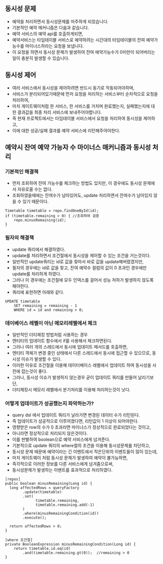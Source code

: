## 동시성 문제
* 예약을 처리하면서 동시성문제를 마주하게 되었습니다.
* 기본적인 예약 메커니즘은 다음과 같습니다.
* 예약 서비스의 예약 api를 호출하게되면,
* 예약서비스는 타임테이블 서비스로 예약하려는 시간대의 타임테이블의 잔여 예약가능수를 마이너스하라는 요청을 보냅니다.
* 이 요청을 하면서 동시성 문제가 발생하여 잔여 에약가능수가 0미만이 되어버리는 일이 충분히 발생할 수 있습니다.

## 동시성 제어
* 여러 서비스에서 동시성을 제어하려면 반드시 동기로 작동되어야하며,
* 서비스가 분리되어있기때문에 먼저 요청을 처리하는 서비스부터 순차적으로 요청을 처리하여,
* 마치 게이트웨이처럼 한 서비스, 한 서비스를 거치며 완료했는지, 실패했는지에 대한 결과값을 최종 처리 서비스에 보내주어야합니다.
* 즉 현재 프로젝트에서는 타임테이블 서비스에서 요청을 처리하여 동시성을 제어하고,
* 이에 대한 성공/실패 결과를 예약 서비스에 리턴해주어야한다.

## 예약시 잔여 예약 가능자 수 마이너스 매커니즘과 동시성 처리
### 기본적인 해결책
* 먼저 조회하여 잔여 가능수를 체크하는 방법도 있지만, 이 경우에도 동시성 문제에서 자유로울 수는 없다.
* 조회하였을때에는 잔여수가 남아있어도, update 처리하면서 잔여수가 남아있지 않을 수 있기 때문이다.
```
Timetable timetable = repo.findOneById(id);
if (timetable.remaining > 0) { //조회하여 검증
    repo.minusRemaining(id);  
} 
```
### 필자의 해결책
* update 쿼리에서 해결하였다. 
* update를 처리하면서 조건절에서 동시성을 제어할 수 있는 조건을 거는것이다.
* 일반적인 update쿼리는 id로 값을 찾아서 바로 값을 update해버렸겠지만,
* 필자의 경우에는 id로 값을 찾고, 잔여 예약수 컬럼의 값이 0 초과인 경우에만 update를 처리하게 하였다.
* 그러나 이 경우에는 조건절에 모두 인덱스를 걸어서 성능 저하가 발생하지 않도록 해야한다.
* 쿼리에 표현하면 아래와 같다.
```
UPDATE timetable 
    SET remaining = remaining - 1 
    WHERE id = id and remaining > 0;
```
### 데이베이스 레벨이 아닌 메모리레벨에서 체크
* 일반적인 더티체킹 방법처럼 사용하는 경우
* 엔티티의 업데이트 함수에서 if를 사용해서 체크하면된다.
* 그러나 여러 개의 스레드에서 동시에 업데이트 메서드를 호출하면, 
* 엔티티 객체가 변경 중인 상태에서 다른 스레드에서 동시에 접근할 수 있으므로, 동시성 이슈가 발생할 수 있다.
* 이러한 이유로 조건절을 이용해 데이터베이스 레벨에서 업데이트 하여 동시성을 사전에 잡는것이 좋다.
* 그러나, 동시성 이슈가 발생하지 않는경우 굳이 업데이트 쿼리를 만들어 날리기보단,
* 더티체킹시 메모리 레벨에서 분기처리를 이용해 처리하는것이 낫다.
### 어떻게 업데이트가 성공했는지 파악하는가?
* query dsl 에서 업데이트 쿼리가 날라가면 변경된 데이터 수가 리턴된다.
* 즉 업데이트가 성공적으로 이루어졌다면, 리턴값이 1 이상이 되어야한다.
* 영향받은 row의 수가 0 초과라면 마이너스가 정상적으로 완료되었다는 것이고,
* 아니라면 정상적으로 처리되지 않은것이다.
* 이를 판별하여 boolean으로 예약 서비스에게 넘겨준다.
* 기본적으로 update 쿼리의 where절의 조건을 이용해 동시성문제를 차단하고, 
* 동시성 문제 때문에 예약이라는 긴 이벤트에서 작은단위의 이벤트들이 많이 있는데,
* 마치 게이트웨이 처럼 동시성 문제가 발생하여 예약이 불가능하면,
* 즉각적으로 이러한 정보를 다른 서비스에게 넘겨줌으로써, 
* 동시성문제가 발생하는 이벤트를 효과적으로 처리하였다.
```
[repos]
public boolean minusRemaining(Long id) {
  long affectedRows = queryFactory
        .update(timetable)
        .set(
              timetable.remaining,
              timetable.remaining.add(-1)
        )
        .where(minusRemainingCondition(id))
        .execute();

  return affectedRows > 0;
}

[where 조건절]
private BooleanExpression minusRemainingCondition(Long id) {
    return timetable.id.eq(id) 
        .and(timetable.remaining.gt(0));  //remaining > 0
}
```